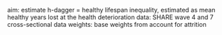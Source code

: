 aim: estimate h-dagger = healthy lifespan inequality, estimated as mean healthy years lost at the health deterioration
data: SHARE wave 4 and 7 cross-sectional data
weights: base weights from account for attrition 
